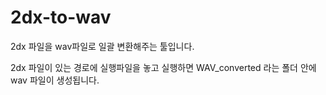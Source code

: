 # 2dx-to-wav

2dx 파일을 wav파일로 일괄 변환해주는 툴입니다.

2dx 파일이 있는 경로에 실행파일을 놓고 실행하면 WAV_converted 라는 폴더 안에 wav 파일이 생성됩니다.
